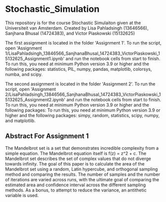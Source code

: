 # Stochastic_Simulation

This repository is for the course Stochastic Simulaiton given at the Universiteit van Amsterdam. 
Created by Lisa Pahladsingh (13646566), Sanjhana Bhusal (14724383), and Victor Piaskowski (15132625)

The first assignment is located in the folder 'Assignment 1'. To run the script, open 
'Assignment 1/LisaPahladsingh_13846566_SanjhanaBhusal_14724383_VictorPiaskowski_15132625_Assignment1.ipynb' and run the notebook cells from start to finish. 
To run this, you need at minimum Python version 3.9 or higher and the following packages: statistics, PIL, numpy, pandas, matplotlib, colorsys, numba, and scipy.


The second assignment is located in the folder 'Assignment 2'. To run the script, open 
'Assignment 2/LisaPahladsingh_13846566_SanjhanaBhusal_14724383_VictorPiaskowski_15132625_Assignment2.ipynb' and run the notebook cells from start to finish. 
To run this, you need at minimum Python version 3.9 or higher and the following packages: To run this, you need at minimum Python version 3.9 or higher and the following packages: simpy, random, statistics, scipy, numpy, and matplotlib. 

## Abstract For Assignment 1
The Mandelbrot set is a set that demonstrates incredible complexity from a simple equation. The Mandelbrot equation itself is f(z) = z^2 + c. The Mandelbrot set describes the set of complex values that do not diverge towards infinity. The goal of this paper is to calculate the area of the Mandelbrot set using a random, Latin hypercube, and orthogonal sampling method and comparing the results. The number of samples and the number of iterations are varied across runs, with the ultimate goal of comparing the estimated area and confidence interval across the different sampling methods. As a bonus, to attempt to reduce the variance, an antithetic variable is used. 